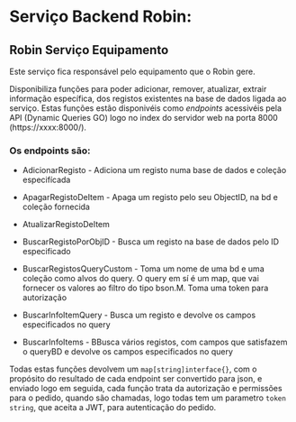 # Serviço Backend Robin:
## Robin Serviço Equipamento    
Este serviço fica responsável pelo equipamento que o Robin gere.

Disponibiliza funções para poder adicionar, remover, atualizar, extrair informação específica, dos registos existentes na base de dados ligada ao serviço. Estas funções estão disponivéis como _endpoints_ acessivéis pela API (Dynamic Queries GO) logo no index do servidor web na porta 8000 (https://xxxx:8000/).

### Os endpoints são:
* AdicionarRegisto - Adiciona um registo numa base de dados e coleção especifícada

* ApagarRegistoDeItem  - Apaga um registo pelo seu ObjectID, na bd e coleção fornecida

* AtualizarRegistoDeItem 

* BuscarRegistoPorObjID - Busca um registo na base de dados pelo ID especificado

* BuscarRegistosQueryCustom - Toma um nome de uma bd e uma coleção como alvos do query. O query em sí é um map, que vai fornecer os valores ao filtro do tipo bson.M. Toma uma token para autorização

* BuscarInfoItemQuery - Busca um registo e devolve os campos especificados no query

* BuscarInfoItems - BBusca vários registos, com campos que satisfazem o queryBD e devolve os campos especificados no query


Todas estas funções devolvem um `map[string]interface{}`, com o propósito do resultado de cada endpoint ser convertido para json, e enviado logo em seguida, cada função trata da autorização e permissões para o pedido, quando são chamadas, logo todas tem um parametro `token string`, que aceita a JWT, para autenticação do pedido.